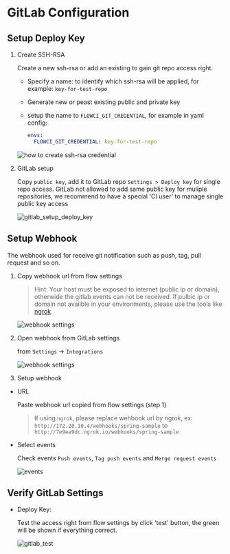 # GitLab Configuration

## Setup Deploy Key

1. Create SSH-RSA
  
    Create a new ssh-rsa or add an existing to gain git repo access right.

    - Specify a name: to identify which ssh-rsa will be applied, for example: `key-for-test-repo`
    - Generate new or peast existing public and private key
    - setup the name to `FLOWCI_GIT_CREDENTIAL`, for example in yaml config:

      ```yaml
      envs:
        FLOWCI_GIT_CREDENTIAL: key-for-test-repo
      ```

    ![how to create ssh-rsa credential](./img/create_ssh-rsa_credential.png)

2. GitLab setup

    Copy `public key`, add it to GitLab repo `Settings > Deploy key` for single repo access. GitLab not allowed to add same public key for muliple repositories, we recommend to have a special 'CI user' to manage single public key access

    ![gitlab_setup_deploy_key](./img/gitlab_setup_deploy_key.png)

## Setup Webhook

The webhook used for receive git notification such as push, tag, pull request and so on.

1. Copy webhook url from flow settings
    > Hint: Your host must be exposed to internet (public ip or domain), otherwide the gitlab events can not be received.
    > If pulbic ip or domain not availble in your environments, please use the tools like [ngrok](https://ngrok.com/).  

   ![webhook settings](./img/github_select_webhook_url.png)

2. Open webhook from GitLab settings
    
   from `Settings` -> `Integrations`

   ![webhook settings](./img/gitlab_open_webhook_setting.png)

3. Setup webhook

- URL
  
  Paste webhook url copied from flow settings (step 1)

  > If using `ngrok`, please replace wehbook url by ngrok, ex: `http://172.20.10.4/webhooks/spring-sample` to `http://7e9ea9dc.ngrok.io/webhooks/spring-sample`

- Select events
  
  Check events `Push events`, `Tag push events` and `Merge request events`
  
  ![events](./img/gitlab_setup_webhook.png)

## Verify GitLab Settings

- Deploy Key:
  
  Test the access right from flow settings by click 'test' button, the green will be shown if everything correct.

  ![gitlab_test](./img/gitlab_test_config.gif)